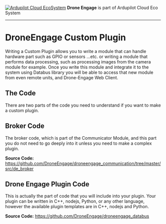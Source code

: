 
[![Ardupilot Cloud EcoSystem](https://cloud.ardupilot.org/_static/ardupilot_logo.png "Ardupilot Cloud EcoSystem")](https://cloud.ardupilot.org "Ardupilot Cloud EcoSystem") **Drone Engage** is part of Ardupilot Cloud Eco System

------------

# DroneEngage Custom Plugin

Writing a Custom Plugin allows you to write a module that can handle hardware part such as GPIO or sensors …etc. or writing a module that performs data processing, such as processing images from the camera module for example. Once you write this module and integrate it to the system using Databus library you will be able to access that new module from even remote units, and Drone-Engage Web Client.


## The Code
There are two parts of the code you need to understand if you want to make a custom plugin.

## Broker Code
The broker code, which is part of the Communicator Module, and this part you do not need to go deeply into it unless you need to make a complex plugin.

**Source Code:** https://github.com/DroneEngage/droneengage_communication/tree/master/src/de_broker


## Drone Engage Plugin Code
This is actually the part of code that you will include into your plugin. Your plugin can be written in C++, nodejs, Python, or any other language, however the available plugin templates are in C++, nodejs and Python.

**Source Code:**
https://github.com/DroneEngage/droneengage_databus
